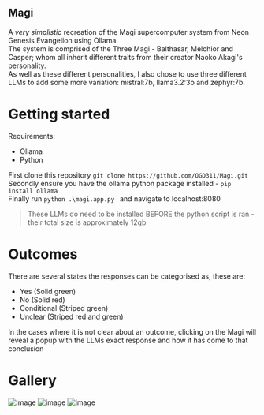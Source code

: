 ## Magi
A *very simplistic* recreation of the Magi supercomputer system from Neon Genesis Evangelion using Ollama.<br>
The system is comprised of the Three Magi - Balthasar, Melchior and Casper; whom all inherit different traits from their creator Naoko Akagi's personality.<br>
As well as these different personalities, I also chose to use three different LLMs to add some more variation: mistral:7b, llama3.2:3b and zephyr:7b.

# Getting started
Requirements:
- Ollama
- Python

First clone this repository ```git clone https://github.com/OGD311/Magi.git ```<br>
Secondly ensure you have the ollama python package installed - ```pip install ollama```<br>
Finally run ```python .\magi.app.py ``` and navigate to localhost:8080<br>
> These LLMs do need to be installed BEFORE the python script is ran - their total size is approximately 12gb

# Outcomes
There are several states the responses can be categorised as, these are:
- Yes (Solid green)
- No (Solid red)
- Conditional (Striped green)
- Unclear (Striped red and green)

In the cases where it is not clear about an outcome, clicking on the Magi will reveal a popup with the LLMs exact response and how it has come to that conclusion

# Gallery
![image](https://github.com/user-attachments/assets/eb19c19f-00e0-47d7-b511-90818fb88732)
![image](https://github.com/user-attachments/assets/4d968a49-35db-4d1d-9e1f-5648e0fcbfc2)
![image](https://github.com/user-attachments/assets/3c6bbd60-ca6e-4668-b63a-8cf8d43ff7c1)

